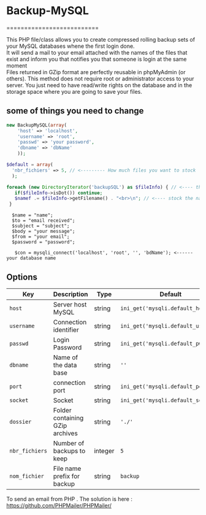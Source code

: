 # Backup-MySQL
==========================

This PHP file/class allows you to create compressed rolling backup sets of your MySQL databases whene the first login done.
<br> 
It will send a mail to your email attached with the names of the files that exist and inform you that notifies you that someone is login at the same moment
<br>
Files returned in GZip format are perfectly reusable in phpMyAdmin (or others).
This method does not require root or administrator access to your server.
You just need to have read/write rights on the database and in the storage space where you are going to save your files.

some of things you need to change
---------------------

```php
new BackupMySQL(array(
	'host' => 'localhost',
	'username' => 'root',
	'passwd' => 'your password',
	'dbname' => 'dbName'
	));
```

```php
$default = array(
  'nbr_fichiers' => 5, // <--------- How much files you want to stock
  ); 
 ```
 
 
 ```php
 foreach (new DirectoryIterator('backupSQL') as $fileInfo) { // <---- the name of the folder you want to stock the files in
    if($fileInfo->isDot()) continue;
    $namef .= $fileInfo->getFilename() . "<br>\n"; // <---- stock the name of files to an sting 
  }
  ```
``` 
  $name = "name"; 
  $to = "email received";  
  $subject = "subject";
  $body = "your message";
  $from = "your email";
  $password = "password";   
 ```
 
 ``` 
    $con = mysqli_connect('localhost', 'root', '', 'bdName'); <------ your database name
 ```

Options
-------

| Key | Description | Type | Default |
|------|-------------|------|---------|
| `host` | Server host MySQL | string | `ini_get('mysqli.default_host')` |
| `username` | Connection identifier | string | `ini_get('mysqli.default_user')` |
| `passwd` | Login Password | string | `ini_get('mysqli.default_pw')` |
| `dbname` | Name of the data base | string | `''` |
| `port` | connection port | string | `ini_get('mysqli.default_port')` |
| `socket` | Socket | string | `ini_get('mysqli.default_socket')` |
| `dossier` | Folder containing GZip archives | string | `'./'` |
| `nbr_fichiers` | Number of backups to keep | integer | `5` |
| `nom_fichier` | File name prefix for backup | string | `backup` |


To send an email from PHP . The solution is here :  https://github.com/PHPMailer/PHPMailer/
